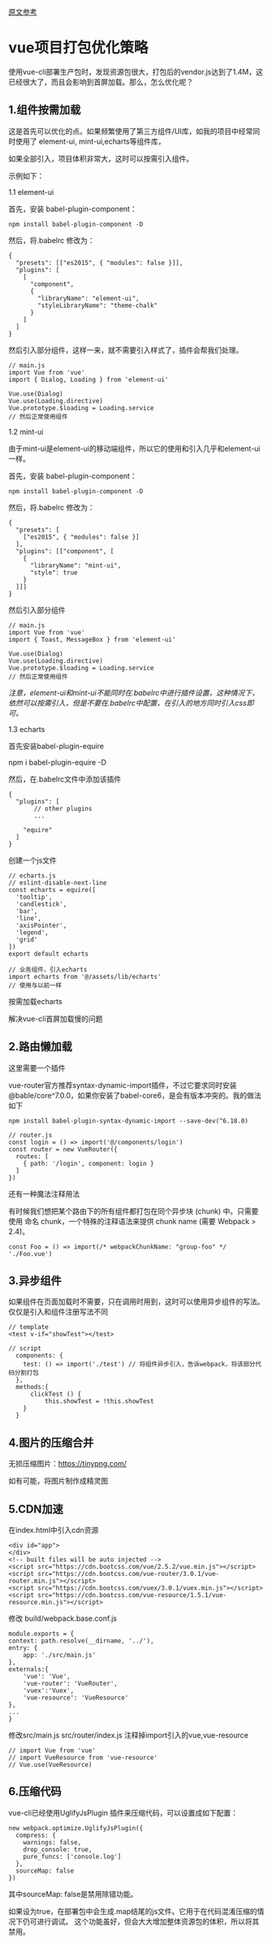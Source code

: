 [原文参考](https://segmentfault.com/a/1190000016558958)


# vue项目打包优化策略

使用vue-cli部署生产包时，发现资源包很大，打包后的vendor.js达到了1.4M，这已经很大了，而且会影响到首屏加载。那么，怎么优化呢？


## 1.组件按需加载

这是首先可以优化的点。如果频繁使用了第三方组件/UI库，如我的项目中经常同时使用了 element-ui, mint-ui,echarts等组件库，

如果全部引入，项目体积非常大，这时可以按需引入组件。

示例如下：

1.1 element-ui

首先，安装 babel-plugin-component：
```
npm install babel-plugin-component -D
```

然后，将.babelrc 修改为：
```
{
  "presets": [["es2015", { "modules": false }]],
  "plugins": [
    [
      "component",
      {
        "libraryName": "element-ui",
        "styleLibraryName": "theme-chalk"
      }
    ]
  ]
}
```

然后引入部分组件，这样一来，就不需要引入样式了，插件会帮我们处理。
```
// main.js
import Vue from 'vue'
import { Dialog, Loading } from 'element-ui'

Vue.use(Dialog)
Vue.use(Loading.directive)
Vue.prototype.$loading = Loading.service
// 然后正常使用组件
```


1.2 mint-ui

由于mint-ui是element-ui的移动端组件，所以它的使用和引入几乎和element-ui一样。

首先，安装 babel-plugin-component：
```
npm install babel-plugin-component -D
```

然后，将.babelrc 修改为：
```
{
  "presets": [
    ["es2015", { "modules": false }]
  ],
  "plugins": [["component", [
    {
      "libraryName": "mint-ui",
      "style": true
    }
  ]]]
}
```

然后引入部分组件
```
// main.js
import Vue from 'vue'
import { Toast, MessageBox } from 'element-ui'

Vue.use(Dialog)
Vue.use(Loading.directive)
Vue.prototype.$loading = Loading.service
// 然后正常使用组件
```

*注意，element-ui和mint-ui不能同时在.babelrc中进行插件设置，这种情况下，依然可以按需引入，但是不要在.babelrc中配置，在引入的地方同时引入css即可。*


1.3 echarts

首先安装babel-plugin-equire

npm i babel-plugin-equire -D

然后，在.babelrc文件中添加该插件
```
{
  "plugins": [
       // other plugins
       ...
       
    "equire"
  ]
}
```

创建一个js文件
```
// echarts.js
// eslint-disable-next-line
const echarts = equire([
  'tooltip',
  'candlestick',
  'bar',
  'line',
  'axisPointer',
  'legend',
  'grid'
])
export default echarts

// 业务组件，引入echarts
import echarts from '@/assets/lib/echarts'
// 使用与以前一样
```

按需加载echarts

解决vue-cli首屏加载慢的问题


## 2.路由懒加载
这里需要一个插件

vue-router官方推荐syntax-dynamic-import插件，不过它要求同时安装@bable/core^7.0.0，如果你安装了babel-core6，是会有版本冲突的。我的做法如下
```
npm install babel-plugin-syntax-dynamic-import --save-dev(^6.18.0)
```

```
// router.js
const login = () => import('@/components/login')
const router = new VueRouter({
  routes: [
    { path: '/login', component: login }
  ]
})
```

还有一种魔法注释用法

有时候我们想把某个路由下的所有组件都打包在同个异步块 (chunk) 中。只需要使用 命名 chunk，一个特殊的注释语法来提供 chunk name (需要 Webpack > 2.4)。
```
const Foo = () => import(/* webpackChunkName: "group-foo" */ './Foo.vue')
```


## 3.异步组件

如果组件在页面加载时不需要，只在调用时用到，这时可以使用异步组件的写法。仅仅是引入和组件注册写法不同
```
// template
<test v-if="showTest"></test>

// script
  components: {
    test: () => import('./test') // 将组件异步引入，告诉webpack，将该部分代码分割打包
  },
  methods:{
      clickTest () {
          this.showTest = !this.showTest
    }
  }
```


## 4.图片的压缩合并

无损压缩图片：https://tinypng.com/

如有可能，将图片制作成精灵图



## 5.CDN加速

在index.html中引入cdn资源
```
<div id="app">
</div>
<!-- built files will be auto injected -->
<script src="https://cdn.bootcss.com/vue/2.5.2/vue.min.js"></script>
<script src="https://cdn.bootcss.com/vue-router/3.0.1/vue-router.min.js"></script>
<script src="https://cdn.bootcss.com/vuex/3.0.1/vuex.min.js"></script>
<script src="https://cdn.bootcss.com/vue-resource/1.5.1/vue-resource.min.js"></script>
```

修改 build/webpack.base.conf.js
```
module.exports = {
context: path.resolve(__dirname, '../'),
entry: {
	app: './src/main.js'
},
externals:{
	'vue': 'Vue',
	'vue-router': 'VueRouter',
	'vuex':'Vuex',
	'vue-resource': 'VueResource'
},
...
}
```

修改src/main.js src/router/index.js 注释掉import引入的vue,vue-resource
```
// import Vue from 'vue'
// import VueResource from 'vue-resource'
// Vue.use(VueResource)
```


## 6.压缩代码

vue-cli已经使用UglifyJsPlugin 插件来压缩代码，可以设置成如下配置：
```
new webpack.optimize.UglifyJsPlugin({
  compress: {
    warnings: false,
    drop_console: true,
    pure_funcs: ['console.log']
  },
  sourceMap: false
})
```

其中sourceMap: false是禁用除错功能。

如果设为true，在部署包中会生成.map结尾的js文件。它用于在代码混淆压缩的情况下仍可进行调试。
这个功能虽好，但会大大增加整体资源包的体积，所以将其禁用。